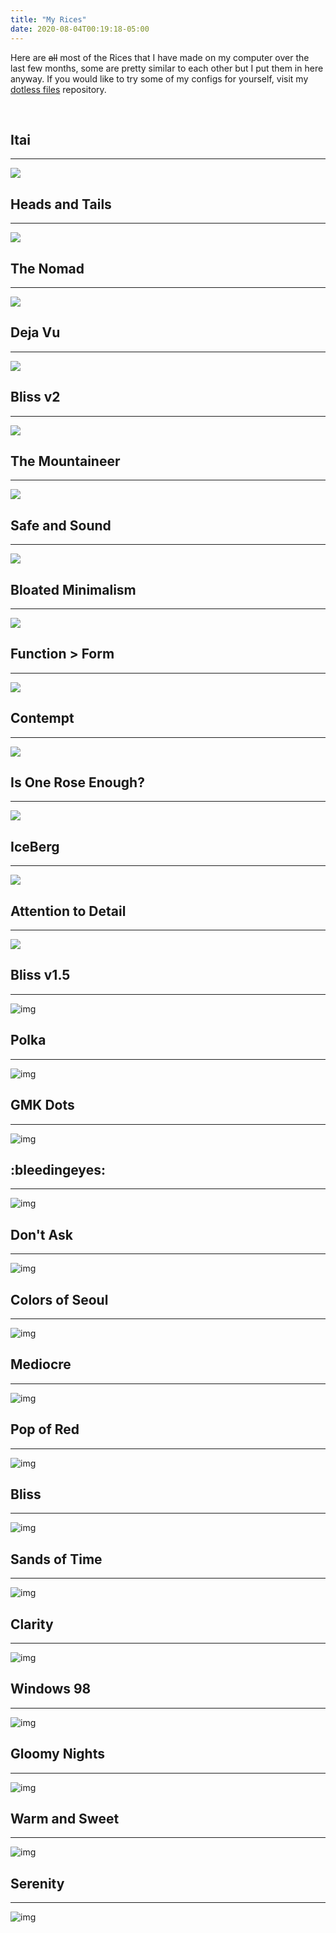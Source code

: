 ```yaml
---
title: "My Rices"
date: 2020-08-04T00:19:18-05:00
---
```


Here are ~~all~~ most of the Rices that I have made on my computer over the last few months, some are pretty similar to each other but I put them in here anyway. If you would like to try some of my configs for yourself, visit my [dotless files](https://git.io/dotless) repository.

&nbsp;

## Itai

---

[![](https://raw.githubusercontent.com/co1ncidence/dotless/master/scr/itai6.png)](https://raw.githubusercontent.com/co1ncidence/dotless/master/scr/itai6.png)

## Heads and Tails

---

[![](/images/rices/headsandtails.png)](/images/rices/headsandtails.png)

## The Nomad

---

[![](/images/rices/nomad.png)](/images/rices/nomad.png)

## Deja Vu

---

[![](/images/rices/dejavu.png)](/images/rices/dejavu.png)

## Bliss v2

---

[![](/images/rices/sunset.png)](/images/rices/sunset.png)

## The Mountaineer

---

[![](/images/rices/the-mountaineer.png)](/images/rices/the-mountaineer.png)

## Safe and Sound

---

[![](/images/rices/safe-and-sound.png)](/images/rices/safe-and-sound.png)

## Bloated Minimalism

---

[![](/images/rices/bloated-minimalism.png)](/images/rices/bloated-minimalism.png)

## Function > Form

---

[![](/images/rices/function.png)](/images/rices/function.png)

## Contempt

---

[![](/images/rices/contempt.png)](/images/rices/contempt.png)

## Is One Rose Enough?

---

[![](/images/rices/rose.png)](/images/rices/rose.png)

## IceBerg

---

[![](/images/rices/iceberg.png)](/images/rices/iceberg.png)

## Attention to Detail

---

[![](/images/rices/detail.png)](/images/rices/detail.png)

## Bliss v1.5

---

![img](https://cdn.discordapp.com/attachments/743868455547305985/743869123804528641/image.png)

## Polka

---

![img](https://cdn.discordapp.com/attachments/743868455547305985/743869197209174116/image.png)

## GMK Dots

---

![img](https://cdn.discordapp.com/attachments/743868455547305985/743869347050553425/image.png)

## :bleedingeyes:

---

![img](https://cdn.discordapp.com/attachments/743868455547305985/743869761556840569/image.png)

## Don't Ask

---

![img](https://cdn.discordapp.com/attachments/743868455547305985/743869845870739681/image.png)

## Colors of Seoul

---

![img](https://cdn.discordapp.com/attachments/743868455547305985/743869978997948548/image.png)

## Mediocre

---

![img](https://cdn.discordapp.com/attachments/743868455547305985/743870073629966387/image.png)

## Pop of Red

---

![img](https://cdn.discordapp.com/attachments/743868455547305985/743870351632498759/image.png)

## Bliss

---

![img](https://cdn.discordapp.com/attachments/743868455547305985/743870537209741342/image.png)

## Sands of Time

---

![img](https://cdn.discordapp.com/attachments/743868455547305985/743870663319879840/image.png)

## Clarity

---

![img](https://cdn.discordapp.com/attachments/743868455547305985/743871057064230922/image.png)

## Windows 98

---

![img](https://cdn.discordapp.com/attachments/743868455547305985/743871129814564955/image.png)

## Gloomy Nights

---

![img](https://cdn.discordapp.com/attachments/743868455547305985/743871216506372197/image.png)

## Warm and Sweet

---

![img](https://cdn.discordapp.com/attachments/743868455547305985/743871396999856208/image.png)

## Serenity

---

![img](https://cdn.discordapp.com/attachments/743868455547305985/743871580370763856/image.png)
